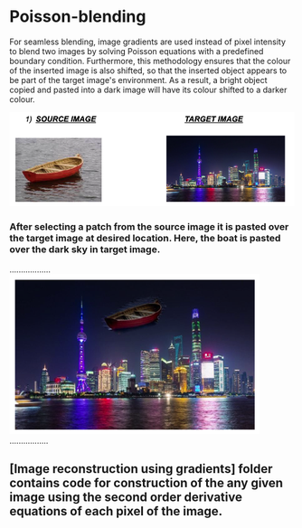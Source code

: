 # Poisson-blending

For seamless blending, image gradients are used instead of pixel intensity to blend two images by solving Poisson equations with a predefined boundary condition. Furthermore, this methodology ensures that the colour of the inserted image is also shifted, so that the inserted object appears to be part of the target image's environment. As a result, a bright object copied and pasted into a dark image will have its colour shifted to a darker colour.

![first.png](first.png)
### After selecting a patch from the source image it is pasted over the target image at desired location. Here, the boat is pasted over the dark sky in target image.
..................![second.png](second.png).................


## [Image reconstruction using gradients] folder contains code for construction of the any given image using the second order derivative equations of each pixel of the image.
